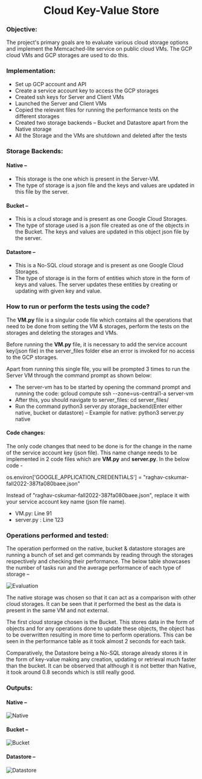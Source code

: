 <h1 align="center">
Cloud Key-Value Store
</h1>

### Objective:

The project's primary goals are to evaluate various cloud storage options and implement the Memcached-lite service on public cloud VMs. The GCP cloud VMs and GCP storages are used to do this.

### Implementation:
*	Set up GCP account and API
* Create a service account key to access the GCP storages
*	Created ssh keys for Server and Client VMs
*	Launched the Server and Client VMs
*	Copied the relevant files for running the performance tests on the different storages
*	Created two storage backends – Bucket and Datastore apart from the Native storage
*	All the Storage and the VMs are shutdown and deleted after the tests

### Storage Backends:

#### Native – 
*	This storage is the one which is present in the Server-VM.
*	The type of storage is a json file and the keys and values are updated in this file by the server.

#### Bucket – 
*	This is a cloud storage and is present as one Google Cloud Storages.
*	The type of storage used is a json file created as one of the objects in the Bucket. The keys and values are updated in this object json file by the server.

#### Datastore – 
*	This is a No-SQL cloud storage and is present as one Google Cloud Storages.
*	The type of storage is in the form of entities which store in the form of keys and values. The server updates these entities by creating or updating with given key and value.

### How to run or perform the tests using the code?

The **VM.py** file is a singular code file which contains all the operations that need to be done from setting the VM & storages, perform the tests on the storages and deleting the storages and VMs.

Before running the **VM.py** file, it is necessary to add the service account key(json file) in the server_files folder else an error is invoked for no access to the GCP storages. 

Apart from running this single file, you will be prompted 3 times to run the Server VM through the command prompt as shown below:
* The server-vm has to be started by opening the command prompt and running the code: gcloud compute ssh --zone=us-central1-a server-vm
* After this, you should navigate to server_files: cd server_files/ 
* Run the command python3 server.py storage_backend(Enter either native, bucket or datastore) – Example for native: python3 server.py native

#### Code changes:

The only code changes that need to be done is for the change in the name of the service account key (json file). This name change needs to be implemented in 2 code files which are **VM.py** and **server.py**. In the below code - 

os.environ['GOOGLE_APPLICATION_CREDENTIALS'] = "raghav-cskumar-fall2022-387fa080baee.json"

Instead of "raghav-cskumar-fall2022-387fa080baee.json", replace it with your service account key name (json file name).

* VM.py: Line 91
* server.py : Line 123

### Operations performed and tested:

The operation performed on the native, bucket & datastore storages are running a bunch of set and get commands by reading through the storages respectively and checking their performance. The below table showcases the number of tasks run and the average performance of each type of storage – 

![Evaluation](https://user-images.githubusercontent.com/96961381/210670813-0fdb8f21-9a49-4dcc-883a-ca2829963a9f.JPG)

The native storage was chosen so that it can act as a comparison with other cloud storages. It can be seen that it performed the best as the data is present in the same VM and not external.

The first cloud storage chosen is the Bucket. This stores data in the form of objects and for any operations done to update these objects, the object has to be overwritten resulting in more time to perform operations. This can be seen in the performance table as it took almost 2 seconds for each task.

Comparatively, the Datastore being a No-SQL storage already stores it in the form of key-value making any creation, updating or retrieval much faster than the bucket. It can be observed that although it is not better than Native, it took around 0.8 seconds which is still really good.

### Outputs: 

#### Native – 

![Native](https://user-images.githubusercontent.com/96961381/210671202-100b8d1a-ad56-41bd-96ed-fcda3583f299.jpeg)

#### Bucket –

![Bucket](https://user-images.githubusercontent.com/96961381/210671197-8877be64-b621-4974-bf71-e85e220b15ab.jpeg)

#### Datastore –

![Datastore](https://user-images.githubusercontent.com/96961381/210671199-5c027930-2ed6-4bea-b663-fadfe6ae3206.jpeg)
